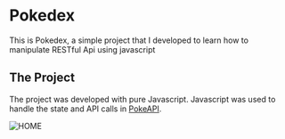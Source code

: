 # Pokedex
This is Pokedex, a simple project that I developed to learn how to manipulate RESTful Api using javascript

## The Project
The project was developed with pure Javascript. Javascript was used to handle the state and API calls in [PokeAPI](https://pokeapi.co/).

![HOME](https://github.com/lucavini/pokedex/blob/master/img/home.png)
